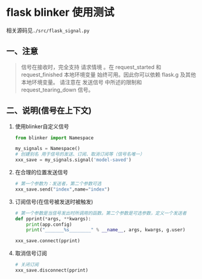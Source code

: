 # flask blinker 使用测试

相关源码见`./src/flask_signal.py`

## 一、注意

> 信号在接收时，完全支持 请求情境 。在 request_started 和 request_finished 本地环境变量 始终可用。因此你可以依赖 flask.g 及其他本地环境变量。 请注意在 发送信号 中所述的限制和 request_tearing_down 信号。

## 二、说明(信号在上下文)

1. 使用blinker自定义信号

    ```python
    from blinker import Namespace

    my_signals = Namespace()
    # 创建别名 用于信号的发送、订阅、取消订阅等（信号名唯一）
    xxx_save = my_signals.signal('model-saved')
    ```

2. 在合理的位置发送信号

    ```python
    # 第一个参数为：发送者，第二个参数可选 
    xxx_save.send("index",name="index")
    ```

3. 订阅信号(在信号被发送时被触发)

    ```python
    # 第一个参数是当信号发出时所调用的函数。第二个参数是可选参数，定义一个发送者
    def pprint(*args, **kwargs):
        print(app.config)
        print("_______%s________" % __name__, args, kwargs, g.user)

    xxx_save.connect(pprint)
    ```

4. 取消信号订阅

    ```python
    # 关闭订阅
    xxx_save.disconnect(pprint)
    ```
